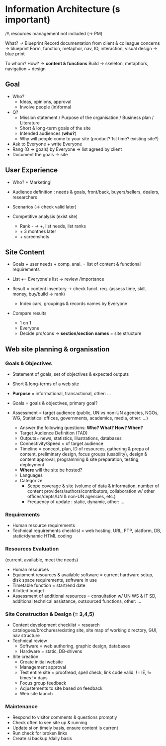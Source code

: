 # Information Architecture (s important)

/!\ resources management not included (-> PM)

What? -> Blueprint
Record documentation from client & colleague concerns -> blueprint
Form, function, metaphor, nav, IO, interaction, visual design -> blue print

To whom?
How? -> **content & functions**
Build -> skeleton, metaphors, navigation + design

## Goal

* Who?
  * Ideas, opinions, approval
  * Involve people (in)formal
* Q?
  * Mission statement / Purpose of the organisation / Business plan / Literature
  * Short & long-term goals of the site
  * Intended audiences (**who?**)
  * Why will people come to your site (product? 1st time? existing site?)
* Ask to Everyone + write Everyone
* Rang (Q -> goals) by Everyone -> list agreed by client
* Document the goals -> site

## User Experience

* Who? + Marketing!

* Audience definition : needs & goals, front/back, buyers/sellers, dealers, researchers
* Scenarios (-> check valid later)
* Competitive analysis (exist site)
  * Rank _- -> +_, list needs, list ranks
  * \+ 3 monthes later
  * \+ screenshots

## Site Content

* Goals + user needs + comp. anal. = list of content & functional requirements
* List += Everyone's list -> review /importance
* Result = content inventory -> check funct. req. (assess time, skill, money, buy/build -> rank)
  * Index cars, grouping**s** & records names by Everyone

* Compare results
  * 1 on 1
  * Everyone
  * Decide pro/cons -> **section/section names** = site structure

## Web site planning & organisation

### Goals & Objectives

* Statement of goals, set of objectives & expected outputs
* Short & long-terms of a web site

* **Purpose** = informational, transactional, other: ...
* Goals = goals & objectives, primary goal?
* Assessment = target audience (public, UN vs non-UN agencies, NGOs, WG, Statistical offices, governments, academics, media, other: ...)
  * Answer the following questions: **Who? What? How? When?**
  * Target Audience Definition (TAD)
  * Outputs= news, statistics, illustrations, databases
  * Connectivity/Speed = of target audience
  * Timeline = concept, plan, ID of resources, gathering & prepa of content, preliminary design, focus groups (usability), design & content approval, programming & site preparation, testing, deployment
  * **Where** will the site be hosted?
  * Languages
  * Categorize
    * Scope coverage & site (volume of data & information, number of content providers/authors/contributors, collaboration w/ other offices/depts/UN & non-UN agencies, etc.)
    * Frequency of update : static, dynamic, other: ...

### Requirements

* Human resource requirements
* Technical requirements checklist = web hosting, URL, FTP, platform, DB, static/dynamic HTML coding

### Resources Evaluation

(current, available, meet the needs)

* Human resources
* Equipment resources & available software = current hardware setup, disk space requirements, software in use
* Timetable function = start/end date
* Allotted budget
* Assessment of additional resources = consultation w/ UN WS & IT SD, additional technical assistance, outsourced functions, other: ...

### Site Construction & Design (= 3,4,5)

* Content development checklist = research catalogues/brochures/existing site, site map of working directory, GUI, nav structure
* Technical review
  * Software = web authoring, graphic design, databases
  * Hardware = static, DB-drivens
* Site creation
  * Create initial website
  * Management approval
  * Test entire site = proofread, spell check, link code valid, != IE, != times != days
  * Focus group feedback
  * Adjustements to site based on feedback
  * Web site launch

### Maintenance

* Respond to visitor comments & questions promptly
* Check often to see site up & running
* Update si on timely basis, ensure content is current
* Run check for broken links
* Create si backup /daily basis
